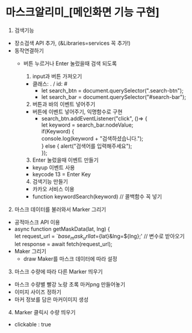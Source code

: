 마스크알리미_[메인화면 기능 구현]
================================
1. 검색기능
* 장소검색 API 추가, (&Libraries=services 꼭 추가!)
* 동작연결하기
  * 버튼 누르거나 Enter 눌렀을때 검색 되도록
    1. input과 버튼 가져오기
      * 클래스: . / id: #    
        * let search_btn = document.querySelector(".search-btn");
        * let search_bar = document.querySelector("#search-bar");
      
    2. 버튼과 바의 이벤트 넣어주기
      * 버튼에 이벤트 넣어주기, 익명함수로 구현
        * search_btn.addEventListener("click", ()=> {   
              let keyword = search_bar.nodeValue;   
              if(Keyword) {   
                  console.log(keyword + "검색하셨습니다.");   
              } else {
                  alert("검색어를 입력해주세요");    
        });   
        
    3. Enter 눌렀을때 이벤트 만들기   
      * keyup 이벤트 사용
      * keycode 13 = Enter Key
    
    4. 검색기능 만들기
      * 카카오 서비스 이용
      * function keywordSearch(keyword) // 콜백함수 꼭 넣기

2. 마스크 데이터를 불러와서 Marker 그리기
* 공적마스크 API 이용
* async function getMaskData(lat, lng) {    
      let request_url = `${base_mask_url}lat=${lat}&lng=${lng};'  // 변수로 받아오기   
      let response = await fetch(request_url);    
* Maker 그리기
  * draw Maker를 마스크 데이터에 따라 설정
  
3. 마스크 수량에 따라 다른 Marker 띄우기   
  * 마스크 수량별 빨강 노랑 초록 마커png 만들어놓기
  * 이미지 사이즈 정하기
  * 마커 정보를 담은 마커이미지 생성  
  
4. Marker 클릭시 수량 띄우기
* clickable : true
